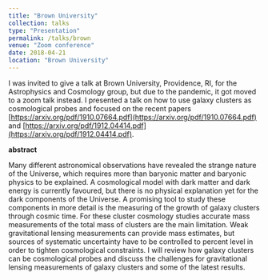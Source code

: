 ```yaml
---
title: "Brown University"
collection: talks
type: "Presentation"
permalink: /talks/brown
venue: "Zoom conference"
date: 2018-04-21
location: "Brown University"
---
```


I was invited to give a talk at Brown University, Providence, RI, for the Astrophysics and Cosmology group, but due to the pandemic, it got moved to a zoom talk instead.
I presented a talk on how to use galaxy clusters as cosmological probes and focused on the recent papers [https://arxiv.org/pdf/1910.07664.pdf](https://arxiv.org/pdf/1910.07664.pdf) and [https://arxiv.org/pdf/1912.04414.pdf](https://arxiv.org/pdf/1912.04414.pdf).

__abstract__

Many different astronomical observations have revealed the strange nature of the Universe, which requires more than baryonic matter and baryonic physics to be explained. 
A cosmological model with dark matter and dark energy is currently favoured, but there is no physical explanation yet for the dark components of the Universe. 
A promising tool to study these components in more detail is the measuring of the growth of galaxy clusters through cosmic time. For these cluster cosmology studies accurate mass measurements of the total mass of clusters are the main limitation. Weak gravitational lensing measurements can provide mass estimates, but sources of systematic uncertainty have to be controlled to percent level in order to tighten cosmological constraints. 
I will review how galaxy clusters can be cosmological probes and discuss the challenges for gravitational lensing measurements of galaxy clusters and some of the latest results.


